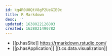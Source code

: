 ```yaml
---
id: kq4R0U0QtV8gP2UeGIB9c
title: R Markdown
desc: ''
updated: 1638022126803
created: 1638021490782
---
```


- [[p.hasSite]] https://rmarkdown.rstudio.com/
- [[p.hasApplication]] [[t.cs.data.visualization]]
